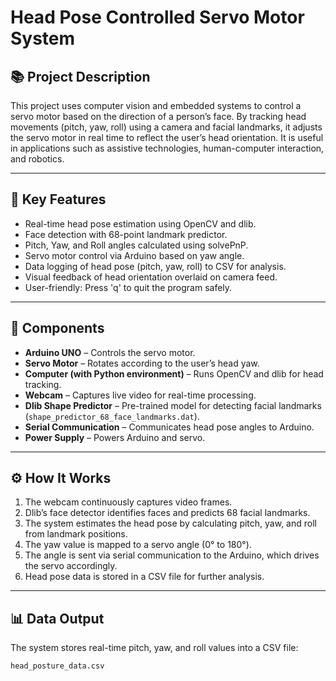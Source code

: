 # **Head Pose Controlled Servo Motor System**

## **📚 Project Description**

This project uses computer vision and embedded systems to control a servo motor based on the direction of a person’s face. By tracking head movements (pitch, yaw, roll) using a camera and facial landmarks, it adjusts the servo motor in real time to reflect the user’s head orientation. It is useful in applications such as assistive technologies, human-computer interaction, and robotics.

---

## **🚀 Key Features**

- Real-time head pose estimation using OpenCV and dlib.
- Face detection with 68-point landmark predictor.
- Pitch, Yaw, and Roll angles calculated using solvePnP.
- Servo motor control via Arduino based on yaw angle.
- Data logging of head pose (pitch, yaw, roll) to CSV for analysis.
- Visual feedback of head orientation overlaid on camera feed.
- User-friendly: Press 'q' to quit the program safely.

---

## **🔧 Components**

- **Arduino UNO** – Controls the servo motor.
- **Servo Motor** – Rotates according to the user’s head yaw.
- **Computer (with Python environment)** – Runs OpenCV and dlib for head tracking.
- **Webcam** – Captures live video for real-time processing.
- **Dlib Shape Predictor** – Pre-trained model for detecting facial landmarks (`shape_predictor_68_face_landmarks.dat`).
- **Serial Communication** – Communicates head pose angles to Arduino.
- **Power Supply** – Powers Arduino and servo.

---

## **⚙️ How It Works**

1. The webcam continuously captures video frames.
2. Dlib’s face detector identifies faces and predicts 68 facial landmarks.
3. The system estimates the head pose by calculating pitch, yaw, and roll from landmark positions.
4. The yaw value is mapped to a servo angle (0° to 180°).
5. The angle is sent via serial communication to the Arduino, which drives the servo accordingly.
6. Head pose data is stored in a CSV file for further analysis.

---

## **📊 Data Output**

The system stores real-time pitch, yaw, and roll values into a CSV file:
```text
head_posture_data.csv
